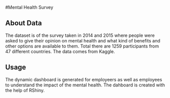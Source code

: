 #Mental Health Survey

## About Data

The dataset is of the survey taken  in 2014 and 2015 where people were asked to give their opinion on mental health and what kind of benefits and other options are available to them.
Total there are 1259 participants from 47 different countries. The data comes from Kaggle.

## Usage

The dynamic dashboard is generated for employeers as well as employees to understand the impact of the mental health. The dahboard is created with the help of RShiny.

